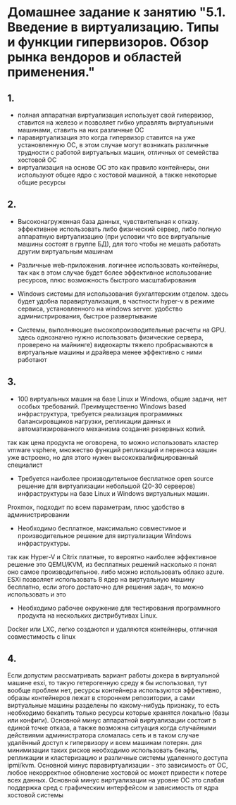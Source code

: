 # Домашнее задание к занятию "5.1. Введение в виртуализацию. Типы и функции гипервизоров. Обзор рынка вендоров и областей применения."

## 1.

- полная аппаратная виртуализация использует свой гипервизор, ставится на железо и позволяет гибко управлять виртуальными машинами, ставить на них различные ОС
- паравиртуализация это когда гипервизор ставится на уже установленную ОС, в этом случае могут возникать различные трудности с работой виртуальных машин, отличных от семейства хостовой ОС
- виртуализация на основе ОС это как правило контейнеры, они используют общее ядро с хостовой машиной, а также некоторые общие ресурсы

## 2.

- Высоконагруженная база данных, чувствительная к отказу.
эффективнее использовать либо физический сервер, либо полную аппаратную виртуализацию (при условии что все виртуальные машины состоят в группе БД), для того чтобы не мешать работать другим виртуальным машинам


         
- Различные web-приложения.
логичнее использовать контейнеры, так как в этом случае будет более эффективное использование ресурсов, плюс возможность быстрого масштабирования

- Windows системы для использования бухгалтерским отделом.
здесь будет удобна паравиртуализация, в частности hyper-v в режиме сервиса, установленного на windows server.
удобство администрирования, быстрое развертывание

        
- Системы, выполняющие высокопроизводительные расчеты на GPU.
здесь однозначно нужно использовать физические сервера, проверено на майнинге) видеокарты тяжело пробрасываются в виртуальные машины и драйвера менее эффективно с ними работают


## 3.

- 100 виртуальных машин на базе Linux и Windows, общие задачи, нет особых требований. Преимущественно Windows based инфраструктура, требуется реализация программных балансировщиков нагрузки, репликации данных и автоматизированного 
механизма создания резервных копий.

так как цена продукта не оговорена, то можно использовать кластер vmware vsphere, множество функций репликаций и переноса машин уже встроено, но для этого нужен высококвалифицированный специалист

- Требуется наиболее производительное бесплатное open source решение для виртуализации небольшой (20-30 серверов) инфраструктуры на базе Linux и Windows виртуальных машин.

Proxmox, подходит по всем параметрам, плюс удобство в администрировании


- Необходимо бесплатное, максимально совместимое и производительное решение для виртуализации Windows инфраструктуры.

так как Hyper-V и Citrix платные, то вероятно наиболее эффективное решение это QEMU/KVM, из бесплатных решений насколько я понял оно самое производительное. либо можно использовать облако azure. 
ESXi позволяет использовать 8 ядер на виртуальную машину бесплатно, если этого достаточно для решения задач, то можно использовать и это


- Необходимо рабочее окружение для тестирования программного продукта на нескольких дистрибутивах Linux.

Docker или LXC, легко создаются и удаляются контейнеры, отличная совместимость с linux


## 4.

Если допустим рассматривать вариант работы докера в виртуальной машине esxi, то такую гетерогенную среду я бы использовал, тут вообще проблем нет, ресурсы контейнера используются эффективно, образы контейнеров лежат в стороннем 
репозитории, а сами виртуальные машины разделены по какому-нибудь признаку, то есть необходимо бекапить только ресурсы которые хранятся локально (базы или конфиги).
Основной минус аппаратной виртуализации состоит в единой точке отказа, а также возможна ситуация когда случайными действиями администратора сломалась сеть и в таком случае удалённый доступ к гипервизору и всем машинам потерян. для 
минимизации таких рисков необходимо использовать бекапы, репликации и кластеризацию и различные системы удаленного доступа ipmi/kvm. Основной минус паравиртуализации - это зависимость от ОС, любое некорректное обновление хостовой ос 
может привести к потере всех данных. Основной минус виртуализации на уровне ОС это слабая поддержка сред с графическим интерфейсом и зависимость от ядра хостовой системы
